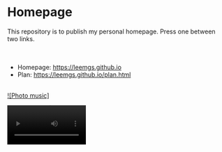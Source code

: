 # Homepage
This repository is to publish my personal homepage.
Press one between two links.
<br><br><br>
* Homepage: https://leemgs.github.io
* Plan: https://leemgs.github.io/plan.html
<br><br>

[![Photo music]](./audio/my_photo01.wav)


<video src='./audio/my_photo01.wav' width=180/>
